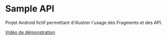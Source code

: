 # Sample API

Projet Android fictif permettant d'illustrer l'usage des Fragments et des API.

[Vidéo de démonstration](https://www.youtube.com/watch?v=IDioK_W1Wo0)